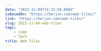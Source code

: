 ```yaml
---
date: "2023-11-04T14:32:58.000Z"
isBasedOn: "https://berjon.com/web-tiles/"
link: "https://berjon.com/web-tiles/"
slug: 2023-11-04-web-tiles
tags:
    - code
    - Tech
title: Web Tiles
---
```

